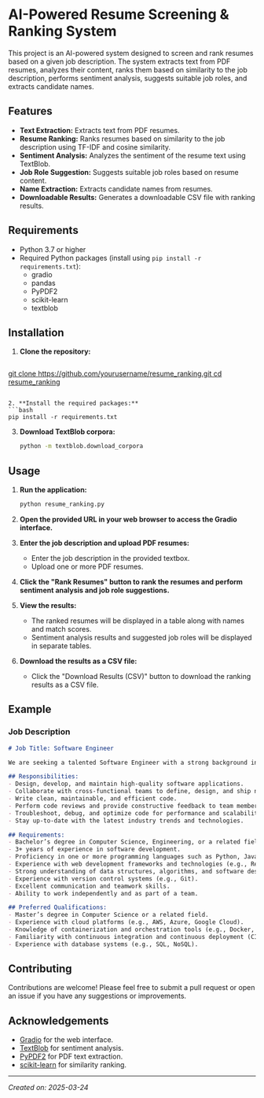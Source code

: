 # AI-Powered Resume Screening & Ranking System

This project is an AI-powered system designed to screen and rank resumes based on a given job description. The system extracts text from PDF resumes, analyzes their content, ranks them based on similarity to the job description, performs sentiment analysis, suggests suitable job roles, and extracts candidate names.

## Features

- **Text Extraction:** Extracts text from PDF resumes.
- **Resume Ranking:** Ranks resumes based on similarity to the job description using TF-IDF and cosine similarity.
- **Sentiment Analysis:** Analyzes the sentiment of the resume text using TextBlob.
- **Job Role Suggestion:** Suggests suitable job roles based on resume content.
- **Name Extraction:** Extracts candidate names from resumes.
- **Downloadable Results:** Generates a downloadable CSV file with ranking results.

## Requirements

- Python 3.7 or higher
- Required Python packages (install using `pip install -r requirements.txt`):
  - gradio
  - pandas
  - PyPDF2
  - scikit-learn
  - textblob

## Installation

1. **Clone the repository:**
   ```bash
  [ git clone https://github.com/yourusername/resume_ranking.git
   cd resume_ranking](https://github.com/PAGIDI-AKHILESH/AI-powered-Resume-Screening-and-Ranking.git)
   ```

2. **Install the required packages:**
   ```bash
   pip install -r requirements.txt
   ```

3. **Download TextBlob corpora:**
   ```bash
   python -m textblob.download_corpora
   ```

## Usage

1. **Run the application:**
   ```bash
   python resume_ranking.py
   ```

2. **Open the provided URL in your web browser to access the Gradio interface.**

3. **Enter the job description and upload PDF resumes:**
   - Enter the job description in the provided textbox.
   - Upload one or more PDF resumes.

4. **Click the "Rank Resumes" button to rank the resumes and perform sentiment analysis and job role suggestions.**

5. **View the results:**
   - The ranked resumes will be displayed in a table along with names and match scores.
   - Sentiment analysis results and suggested job roles will be displayed in separate tables.

6. **Download the results as a CSV file:**
   - Click the "Download Results (CSV)" button to download the ranking results as a CSV file.

## Example

### Job Description

```markdown
# Job Title: Software Engineer

We are seeking a talented Software Engineer with a strong background in software development, excellent problem-solving skills, and a passion for technology.

## Responsibilities:
- Design, develop, and maintain high-quality software applications.
- Collaborate with cross-functional teams to define, design, and ship new features.
- Write clean, maintainable, and efficient code.
- Perform code reviews and provide constructive feedback to team members.
- Troubleshoot, debug, and optimize code for performance and scalability.
- Stay up-to-date with the latest industry trends and technologies.

## Requirements:
- Bachelor’s degree in Computer Science, Engineering, or a related field.
- 3+ years of experience in software development.
- Proficiency in one or more programming languages such as Python, Java, C++, or JavaScript.
- Experience with web development frameworks and technologies (e.g., React, Angular, Django).
- Strong understanding of data structures, algorithms, and software design principles.
- Experience with version control systems (e.g., Git).
- Excellent communication and teamwork skills.
- Ability to work independently and as part of a team.

## Preferred Qualifications:
- Master’s degree in Computer Science or a related field.
- Experience with cloud platforms (e.g., AWS, Azure, Google Cloud).
- Knowledge of containerization and orchestration tools (e.g., Docker, Kubernetes).
- Familiarity with continuous integration and continuous deployment (CI/CD) pipelines.
- Experience with database systems (e.g., SQL, NoSQL).
```

## Contributing

Contributions are welcome! Please feel free to submit a pull request or open an issue if you have any suggestions or improvements.


## Acknowledgements

- [Gradio](https://gradio.app/) for the web interface.
- [TextBlob](https://textblob.readthedocs.io/en/dev/) for sentiment analysis.
- [PyPDF2](https://pypi.org/project/PyPDF2/) for PDF text extraction.
- [scikit-learn](https://scikit-learn.org/) for similarity ranking.

---

*Created on: 2025-03-24*
